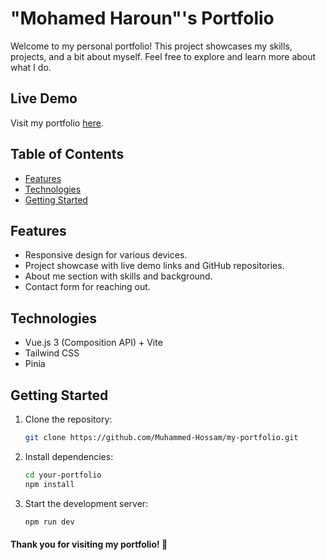 # "Mohamed Haroun"'s Portfolio

Welcome to my personal portfolio! This project showcases my skills, projects, and a bit about myself. Feel free to explore and learn more about what I do.

## Live Demo

Visit my portfolio [here](https://mohamedharoun.vercel.app/).

## Table of Contents

- [Features](#features)
- [Technologies](#technologies)
- [Getting Started](#getting-started)

## Features

- Responsive design for various devices.
- Project showcase with live demo links and GitHub repositories.
- About me section with skills and background.
- Contact form for reaching out.

## Technologies

- Vue.js 3 (Composition API) + Vite
- Tailwind CSS
- Pinia

## Getting Started

1. Clone the repository:

   ```bash
   git clone https://github.com/Muhammed-Hossam/my-portfolio.git

2. Install dependencies:
   ```bash
   cd your-portfolio
   npm install

3. Start the development server:
   ```bash
   npm run dev

#### Thank you for visiting my portfolio! 🚀
